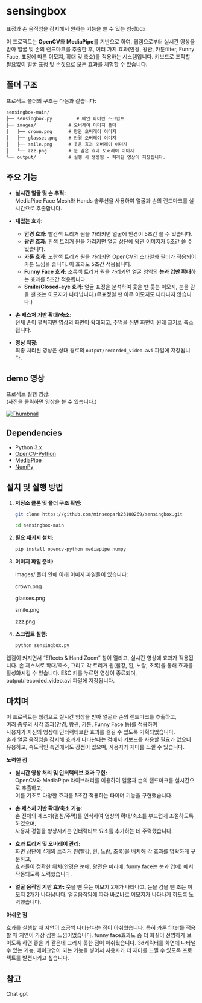 # sensingbox
표정과 손 움직임을 감지해서 원하는 기능을 쓸 수 있는 영상box

이 프로젝트는 **OpenCV**와 **MediaPipe**를 기반으로 하여, 웹캠으로부터 실시간 영상을 받아 얼굴 및 손의 랜드마크를 추출한 후, 여러 가지 효과(안경, 왕관, 카툰filter, Funny Face, 표정에 따른 이모지, 확대 및 축소)를 적용하는 시스템입니다.  키보드로 조작할 필요없이 얼굴 표정 및 손짓으로 모든 효과를 체험할 수 있습니다.

## 폴더 구조

프로젝트 폴더의 구조는 다음과 같습니다:

```
sensingbox-main/
├── sensingbox.py         # 메인 파이썬 스크립트
├── images/            # 오버레이 이미지 폴더
│   ├── crown.png      # 왕관 오버레이 이미지
│   ├── glasses.png    # 안경 오버레이 이미지
│   ├── smile.png      # 웃음 효과 오버레이 이미지
│   └── zzz.png        # 눈 감은 효과 오버레이 이미지
└── output/            # 실행 시 생성됨 - 처리된 영상이 저장됩니다.
```


## 주요 기능

- **실시간 얼굴 및 손 추적:**  
  MediaPipe Face Mesh와 Hands 솔루션을 사용하여 얼굴과 손의 랜드마크를 실시간으로 추출합니다.

- **재밌는 효과:**  
  - **안경 효과:** 빨간색 트리거 원을 가리키면 얼굴에 안경이 5초간 쓸 수 있습니다. 
  - **왕관 효과:** 흰색 트리거 원을 가리키면 얼굴 상단에 왕관 이미지가 5초간 쓸 수 있습니다.
  - **카툰 효과:** 노란색 트리거 원을 가리키면 OpenCV의 스타일화 필터가 적용되어 카툰 느낌을 줍니다. 이 효과도 5초간 적용됩니다. 
  - **Funny Face 효과:** 초록색 트리거 원을 가리키면 얼굴 영역의 **눈과 입만 확대**하는 효과를 5초간 적용됩니다.
  - **Smile/Closed-eye 효과:** 얼굴 표정을 분석하여 웃을 땐 웃는 이모지, 눈을 감을 땐 조는 이모지가 나타납니다.(무표정일 땐 아무 이모지도 나타나지 않습니다.)

- **손 제스처 기반 확대/축소:**  
  전체 손이 펼쳐지면 영상의 화면이 확대되고, 주먹을 쥐면 화면이 원래 크기로 축소됩니다.

- **영상 저장:**  
  최종 처리된 영상은 상대 경로의 `output/recorded_video.avi` 파일에 저장됩니다.
  
## demo 영상
프로젝트 실행 영상:  
(사진을 클릭하면 영상을 볼 수 있습니다.)

[![Thumbnail](https://img.youtube.com/vi/UVCQVKvOmpo/hqdefault.jpg)](https://www.youtube.com/watch?v=UVCQVKvOmpo)

## Dependencies

- Python 3.x
- [OpenCV-Python](https://pypi.org/project/opencv-python/)
- [MediaPipe](https://pypi.org/project/mediapipe/)
- [NumPy](https://pypi.org/project/numpy/)

## 설치 및 실행 방법

1. **저장소 클론 및 폴더 구조 확인:**

   ```bash
   git clone https://github.com/minseopark23100269/sensingbox.git
   
   cd sensingbox-main
   
2. **필요 패키지 설치:**

   ```bash
   pip install opencv-python mediapipe numpy

3. **이미지 파일 준비:**

   images/ 폴더 안에 아래 이미지 파일들이 있습니다:

   crown.png

   glasses.png

   smile.png

   zzz.png

3. **스크립트 실행:**

   ```bash
   python sensingbox.py

웹캠이 켜지면서 “Effects & Hand Zoom” 창이 열리고, 실시간 영상에 효과가 적용됩니다.
손 제스처로 확대/축소, 그리고 각 트리거 원(빨강, 흰, 노랑, 초록)을 통해 효과를 활성화시킬 수 있습니다.
ESC 키를 누르면 영상이 종료되며, output/recorded_video.avi 파일에 저장됩니다.

## 마치며

이 프로젝트는 웹캠으로 실시간 영상을 받아 얼굴과 손의 랜드마크를 추출하고,  
여러 종류의 시각 효과(안경, 왕관, 카툰, Funny Face 등)를 적용하여  
사용자가 자신의 영상에 인터랙티브한 효과를 즐길 수 있도록 기획되었습니다.  
손과 얼굴 움직임을 감지해 효과가 나타난다는 점에서 키보드를 사용할 필요가 없으니 유용하고, 속도적인 측면에서도 장점이 있으며, 
사용자가 재미를 느낄 수 있습니다.  


**노력한 점**

- **실시간 영상 처리 및 인터랙티브 효과 구현:**  
  OpenCV와 MediaPipe 라이브러리를 이용하여 얼굴과 손의 랜드마크를 실시간으로 추출하고,  
  이를 기초로 다양한 효과를 5초간 적용하는 타이머 기능을 구현했습니다.
  
- **손 제스처 기반 확대/축소 기능:**  
  손 전체의 제스처(펼침/주먹)를 인식하여 영상의 확대/축소를 부드럽게 조절하도록 하였으며,  
  사용자 경험을 향상시키는 인터랙티브 요소를 추가하는 데 주력했습니다.
  
- **효과 트리거 및 오버레이 관리:**  
  화면 상단에 4개의 트리거 원(빨강, 흰, 노랑, 초록)을 배치해 각 효과를 명확하게 구분하고,  
  효과들이 정확한 위치(안경은 눈에, 왕관은 머리에, funny face는 눈과 입에) 에서 작동되도록 노력했습니다.

- **얼굴 움직임 기반 효과:**
    웃을 땐 웃는 이모지 2개가 나타나고, 눈을 감을 땐 조는 이모지 2개가 나타납니다.
    얼굴움직임에 따라 바로바로 이모지가 나타나게 하도록 노력했습니다.  

**아쉬운 점**
 
효과를 실행할 때 지연이 조금씩 나타난다는 점이 아쉬웠습니다. 특히 카툰 filter를 적용할 때 지연이 가장 심한 느낌이었습니다. 
funny face효과도 좀 더 화질이 선명하게 보이도록 하면 좋을 거 같은데 그러지 못한 점이 아쉬웠습니다. 
3d캐릭터를 화면에 나타낼 수 있는 기능, 메이크업이 되는 기능을 넣어서 사용자가 더 재미를 느낄 수 있도록 프로젝트를 발전시키고 싶습니다. 

## 참고
Chat gpt
  



